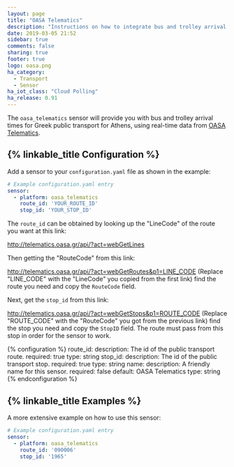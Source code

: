 ```yaml
---
layout: page
title: "OASA Telematics"
description: "Instructions on how to integrate bus and trolley arrival data for Greek OASA Telematics within Home Assistant."
date: 2019-03-05 21:52
sidebar: true
comments: false
sharing: true
footer: true
logo: oasa.png
ha_category:
  - Transport
  - Sensor
ha_iot_class: "Cloud Polling"
ha_release: 0.91
---
```


The `oasa_telematics` sensor will provide you with bus and trolley arrival times for Greek public transport for Athens, using real-time data from [OASA Telematics](http://telematics.oasa.gr/en/).

## {% linkable_title Configuration %}

Add a sensor to your `configuration.yaml` file as shown in the example:

```yaml
# Example configuration.yaml entry
sensor:
  - platform: oasa_telematics
    route_id: 'YOUR_ROUTE_ID'
    stop_id: 'YOUR_STOP_ID'
```

The `route_id` can be obtained by looking up the "LineCode" of the route you want at this link: 

<http://telematics.oasa.gr/api/?act=webGetLines>

Then getting the "RouteCode" from this link:

<http://telematics.oasa.gr/api/?act=webGetRoutes&p1=LINE_CODE>
(Replace "LINE_CODE" with the "LineCode" you copied from the first link) find the route you need and copy the `RouteCode` field.

Next, get the `stop_id` from this link: 

<http://telematics.oasa.gr/api/?act=webGetStops&p1=ROUTE_CODE>
(Replace "ROUTE_CODE" with the "RouteCode" you got from the previous link) find the stop you need and copy the `StopID` field. The route must pass from this stop in order for the sensor to work.

{% configuration %}
route_id:
  description: The id of the public transport route.
  required: true
  type: string
stop_id:
  description: The id of the public transport stop.
  required: true
  type: string
name:
  description: A friendly name for this sensor.
  required: false
  default: OASA Telematics
  type: string
{% endconfiguration %}

## {% linkable_title Examples %}

A more extensive example on how to use this sensor:

```yaml
# Example configuration.yaml entry
sensor:
  - platform: oasa_telematics
    route_id: '090006'
    stop_id: '1965'
```

